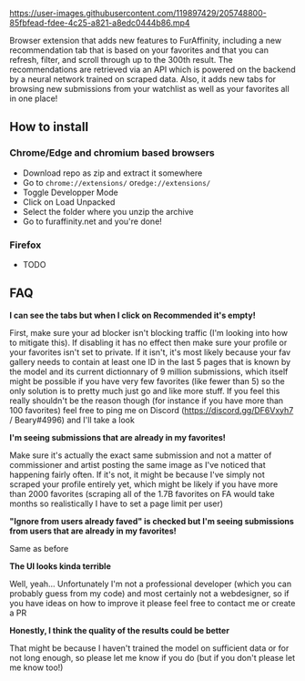 https://user-images.githubusercontent.com/119897429/205748800-85fbfead-fdee-4c25-a821-a8edc0444b86.mp4

Browser extension that adds new features to FurAffinity, including a new recommendation tab that is based on your favorites and that you can refresh, filter, and scroll through up to the 300th result. The recommendations are retrieved via an API which is powered on the backend by a neural network trained on scraped data. Also, it adds new tabs for browsing new submissions from your watchlist as well as your favorites all in one place!

## How to install



### Chrome/Edge and chromium based browsers

 - Download repo as zip and extract it somewhere
 - Go to `chrome://extensions/`  or`edge://extensions/`
 - Toggle Developper Mode
 - Click on Load Unpacked
 - Select the folder where you unzip the archive
 - Go to furaffinity.net and you're done!
### Firefox
 - TODO

## FAQ

**I can see the tabs but when I click on Recommended it's empty!** 

First, make sure your ad blocker isn't blocking traffic (I'm looking into how to mitigate this). If disabling it has no effect then make sure your profile or your favorites isn't set to private. If it isn't, it's most likely because your fav gallery needs to contain at least one ID in the last 5 pages that is known by the model and its current dictionnary of 9 million submissions, which itself might be possible if you have very few favorites (like fewer than 5) so the only solution is to pretty much just go and like more stuff. If you feel this really shouldn't be the reason though (for instance if you have more than 100 favorites) feel free to ping me on Discord (https://discord.gg/DF6Vxyh7 / Beary#4996) and I'll take a look 

**I'm seeing submissions that are already in my favorites!**

Make sure it's actually the exact same submission and not a matter of commissioner and artist posting the same image as I've noticed that happening fairly often. If it's not, it might be because I've simply not scraped your profile entirely yet, which might be likely if you have more than 2000 favorites (scraping all of the 1.7B favorites on FA would take months so realistically I have to set a page limit per user) 

**"Ignore from users already faved" is checked but I'm seeing submissions from users that are already in my favorites!** 

Same as before 

**The UI looks kinda terrible**

Well, yeah... Unfortunately I'm not a professional developer (which you can probably guess from my code) and most certainly not a webdesigner, so if you have ideas on how to improve it please feel free to contact me or create a PR

**Honestly, I think the quality of the results could be better** 

That might be because I haven't trained the model on sufficient data or for not long enough, so please let me know if you do (but if you don't please let me know too!)
